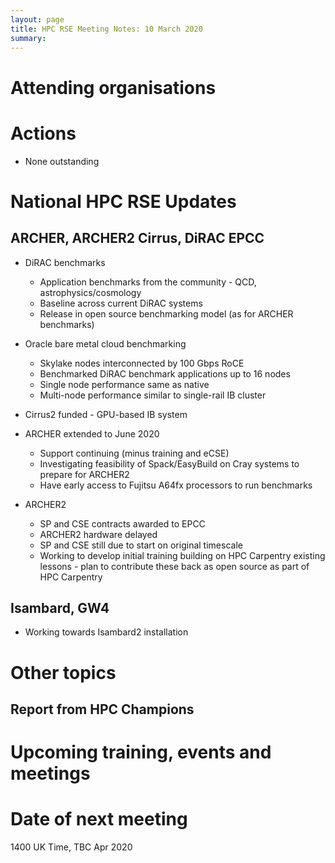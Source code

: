```yaml
---
layout: page
title: HPC RSE Meeting Notes: 10 March 2020
summary:
---
```


# Attending organisations


# Actions

   - None outstanding

# National HPC RSE Updates

## ARCHER, ARCHER2 Cirrus, DiRAC EPCC

   - DiRAC benchmarks
     + Application benchmarks from the community - QCD, astrophysics/cosmology
     + Baseline across current DiRAC systems
     + Release in open source benchmarking model (as for ARCHER benchmarks)
   - Oracle bare metal cloud benchmarking
     + Skylake nodes interconnected by 100 Gbps RoCE
     + Benchmarked DiRAC benchmark applications up to 16 nodes
     + Single node performance same as native
     + Multi-node performance similar to single-rail IB cluster
  
  - Cirrus2 funded - GPU-based IB system

  - ARCHER extended to June 2020
    + Support continuing (minus training and eCSE)
    + Investigating feasibility of Spack/EasyBuild on Cray systems to prepare for ARCHER2
    + Have early access to Fujitsu A64fx processors to run benchmarks

  - ARCHER2
    + SP and CSE contracts awarded to EPCC
    + ARCHER2 hardware delayed
    + SP and CSE still due to start on original timescale
    + Working to develop initial training building on HPC Carpentry existing lessons - plan to 
      contribute these back as open source as part of HPC Carpentry

## Isambard, GW4 

  - Working towards Isambard2 installation


# Other topics

## Report from HPC Champions

# Upcoming training, events and meetings


# Date of next meeting

1400 UK Time, TBC Apr 2020
